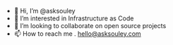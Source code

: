 - 👋 Hi, I’m @asksouley
- 👀 I’m interested in Infrastructure as Code 
- 💞️ I’m looking to collaborate on open source projects
- 📫 How to reach me . hello@asksouley.com

<!---
asksouley/asksouley is a ✨ special ✨ repository because its `README.md` (this file) appears on your GitHub profile.
You can click the Preview link to take a look at your changes.
--->
